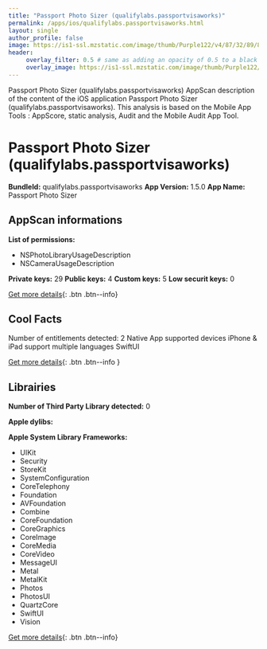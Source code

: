 ```yaml
---
title: "Passport Photo Sizer (qualifylabs.passportvisaworks)"
permalink: /apps/ios/qualifylabs.passportvisaworks.html
layout: single
author_profile: false
image: https://is1-ssl.mzstatic.com/image/thumb/Purple122/v4/87/32/89/87328934-4cb2-ec1d-06fd-18f20de56c31/AppIcon-0-1x_U007emarketing-0-7-0-sRGB-85-220.png/512x512bb.jpg
header: 
     overlay_filter: 0.5 # same as adding an opacity of 0.5 to a black background
     overlay_image: https://is1-ssl.mzstatic.com/image/thumb/Purple122/v4/87/32/89/87328934-4cb2-ec1d-06fd-18f20de56c31/AppIcon-0-1x_U007emarketing-0-7-0-sRGB-85-220.png/512x512bb.jpg
---
```

Passport Photo Sizer (qualifylabs.passportvisaworks) AppScan description of the content of the iOS application Passport Photo Sizer (qualifylabs.passportvisaworks). This analysis is based on the Mobile App Tools : AppScore, static analysis, Audit and the Mobile Audit App Tool.

# Passport Photo Sizer (qualifylabs.passportvisaworks)

**BundleId:** qualifylabs.passportvisaworks
**App Version:** 1.5.0
**App Name:** Passport Photo Sizer


## AppScan informations 

**List of permissions:** 
- NSPhotoLibraryUsageDescription
- NSCameraUsageDescription
  
  
**Private keys:** 29
**Public keys:** 4
**Custom keys:** 5
**Low securit keys:** 0
  
[Get more details](/pricing.html){: .btn .btn--info}

## Cool Facts

Number of entitlements detected: 2
Native App
supported devices iPhone & iPad
support multiple languages
SwiftUI
  
[Get more details](/pricing.html){: .btn .btn--info }

## Librairies 
**Number of Third Party Library detected:** 0


**Apple dylibs:**


**Apple System Library Frameworks:**
- UIKit
- Security
- StoreKit
- SystemConfiguration
- CoreTelephony
- Foundation
- AVFoundation
- Combine
- CoreFoundation
- CoreGraphics
- CoreImage
- CoreMedia
- CoreVideo
- MessageUI
- Metal
- MetalKit
- Photos
- PhotosUI
- QuartzCore
- SwiftUI
- Vision


  
[Get more details](/pricing.html){: .btn .btn--info}

